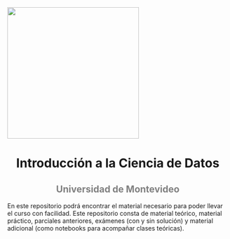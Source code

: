 </center><img src="https://www3.um.edu.uy/logoum.jpg" width=300></center>
<h1 align="center">Introducción a la Ciencia de Datos</h1>
<h2 align="center"> <font color='gray'>Universidad de Montevideo</font></h2>

En este repositorio podrá encontrar el material necesario para poder llevar el curso con facilidad. Este repositorio consta de material teórico, material práctico, parciales anteriores, exámenes (con y sin solución) y material adicional (como notebooks para acompañar clases teóricas).